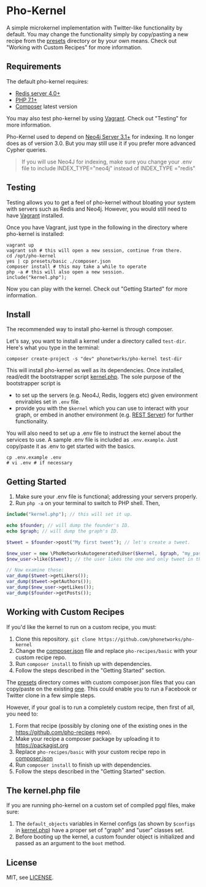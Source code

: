 # Pho-Kernel

A simple microkernel implementation with Twitter-like functionality by default. You may change the functionality simply by copy/pasting a new recipe from the [presets](https://github.com/phonetworks/pho-kernel/tree/master/presets) directory or by your own means. Check out "Working with Custom Recipes" for more information.

## Requirements

The default pho-kernel requires:

* [Redis server 4.0+](https://redis.io)
* [PHP 7.1+](https://php.net)
* [Composer](https://getcomposer.org/) latest version

You may also test pho-kernel by using [Vagrant](https://www.vagrantup.com/). Check out "Testing" for more information.

Pho-Kernel used to depend on [Neo4j Server 3.1+](https://neo4j.com) for indexing. It no longer does as of version 3.0. But you may still use it if you prefer more advanced Cypher queries. 

> If you will use Neo4J for indexing, make sure you change your .env
> file to include INDEX_TYPE="neo4j" instead of INDEX_TYPE ="redis"

## Testing

Testing allows you to get a feel of pho-kernel without bloating your system with servers such as Redis and Neo4j. However, you would still need to have [Vagrant](https://www.vagrantup.com/) installed.

Once you have Vagrant, just type in the following in the directory where pho-kernel is installed:

```shell
vagrant up
vagrant ssh # this will open a new session, continue from there.
cd /opt/pho-kernel
yes | cp presets/basic ./composer.json
composer install # this may take a while to operate
php -a # this will also open a new session.
include("kernel.php");
```

Now you can play with the kernel. Check out "Getting Started" for more information.

## Install

The recommended way to install pho-kernel is through composer. 

Let's say, you want to install a kernel under a directory called ```test-dir```. Here's what you type in the terminal:

```shell
composer create-project -s "dev" phonetworks/pho-kernel test-dir
```

This will install pho-kernel as well as its dependencies. Once installed, read/edit the bootstrapper script [kernel.php](https://github.com/phonetworks/pho-kernel/blob/master/kernel.php). The sole purpose of the bootstrapper script is 

* to set up the servers (e.g. Neo4J, Redis, loggers etc) given environment envirables set in ```.env``` file.
* provide you with the ```$kernel``` which you can use to interact with your graph, or embed in another environment (e.g. [REST Server](https://github.com/phonetworks/pho-server-rest)) for further functionality.

You will also need to set up a .env file to instruct the kernel about the services to use. A sample .env file is included as ```.env.example```. Just copy/paste it as .env to get started with the basics.

```shell
cp .env.example .env
# vi .env # if necessary
```

## Getting Started

1. Make sure your .env file is functional; addressing your servers properly.
2. Run ```php -a``` on your terminal to switch to PHP shell. Then,

```php
include("kernel.php"); // this will set it up.

echo $founder; // will dump the founder's ID.
echo $graph; // will dump the graph's ID.

$tweet = $founder->post("My first tweet"); // let's create a tweet.

$new_user = new \PhoNetworksAutogenerated\User($kernel, $graph, "my_password"); // let's create our first user object.
$new_user->like($tweet); // the user likes the one and only tweet in the graph.

// Now examine these:
var_dump($tweet->getLikers());
var_dump($tweet->getAuthors());
var_dump($new_user->getLikes());
var_dump($founder->getPosts());
```

## Working with Custom Recipes

If you'd like the kernel to run on a custom recipe, you must:

1. Clone this repository. ```git clone https://github.com/phonetworks/pho-kernel```
2. Change the [composer.json](https://github.com/phonetworks/pho-kernel/tree/master/composer.json) file and replace ```pho-recipes/basic``` with your custom recipe repo.
3. Run ```composer install``` to finish up with dependencies.
4. Follow the steps described in the "Getting Started" section.

The [presets](https://github.com/phonetworks/pho-kernel/tree/master/presets) directory comes with custom composer.json files that you can copy/paste on the existing [one](https://github.com/phonetworks/pho-kernel/tree/master/composer.json). This could enable you to run a Facebook or Twitter clone in a few simple steps.

However, if your goal is to run a completely custom recipe, then first of all, you need to:

1. Form that recipe (possibly by cloning one of the existing ones in the https://github.com/pho-recipes repo).
2. Make your recipe a composer package by uploading it to https://packagist.org
3. Replace ```pho-recipes/basic``` with your custom recipe repo in [composer.json](https://github.com/phonetworks/pho-kernel/tree/master/composer.json)
4. Run ```composer install``` to finish up with dependencies.
5. Follow the steps described in the "Getting Started" section.

## The kernel.php file

If you are running pho-kernel on a custom set of compiled pgql files, make sure:

1. The ```default_objects``` variables in Kernel configs (as shown by ```$configs``` in [kernel.php](https://github.com/phonetworks/pho-kernel/blob/master/kernel.php)) have a proper set of "graph" and "user" classes set.
2. Before booting up the kernel, a custom founder object is initialized and passed as an argument to the ```boot``` method.

## License

MIT, see [LICENSE](https://github.com/phonetworks/pho-kernel/blob/master/LICENSE).
